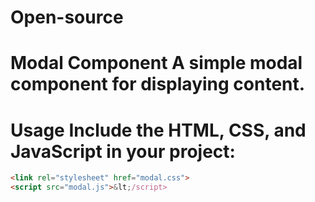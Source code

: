 # Open-source
# Modal Component  A simple modal component for displaying content.  
# Usage  Include the HTML, CSS, and JavaScript in your project: 
```html
<link rel="stylesheet" href="modal.css">
<script src="modal.js">&lt;/script>
